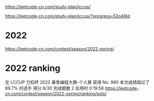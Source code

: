 # 
https://leetcode-cn.com/study-plan/lccup/

https://leetcode-cn.com/study-plan/lccup/?progress=53q4l8d


# 2022
https://leetcode-cn.com/contest/season/2022-spring/

# 2022 ranking
在 LCCUP 力扣杯 2022 春季编程大赛-个人赛 获得
No. 990
本次成绩超过了 89.7% 的选手
得分
6/30
完成题数
2
总用时
0:19:56
https://leetcode-cn.com/contest/season/2022-spring/ranking/solo/
